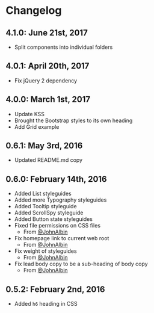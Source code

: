 # Changelog

## 4.1.0: June 21st, 2017

- Split components into individual folders

## 4.0.1: April 20th, 2017

- Fix jQuery 2 dependency

## 4.0.0: March 1st, 2017

- Update KSS
- Brought the Bootstrap styles to its own heading
- Add Grid example

## 0.6.1: May 3rd, 2016

- Updated README.md copy

## 0.6.0: February 14th, 2016

- Added List styleguides
- Added more Typography styleguides
- Added Tooltip styleguide
- Added ScrollSpy styleguide
- Added Button state styleguides
- Fixed file permissions on CSS files
  - From [@JohnAlbin](https://github.com/JohnAlbin)
- Fix homepage link to current web root
  - From [@JohnAlbin](https://github.com/JohnAlbin)
- Fix weight of styleguides
  - From [@JohnAlbin](https://github.com/JohnAlbin)
- Fix lead body copy to be a sub-heading of body copy
  - From [@JohnAlbin](https://github.com/JohnAlbin)

## 0.5.2: February 2nd, 2016

- Added `h6` heading in CSS
